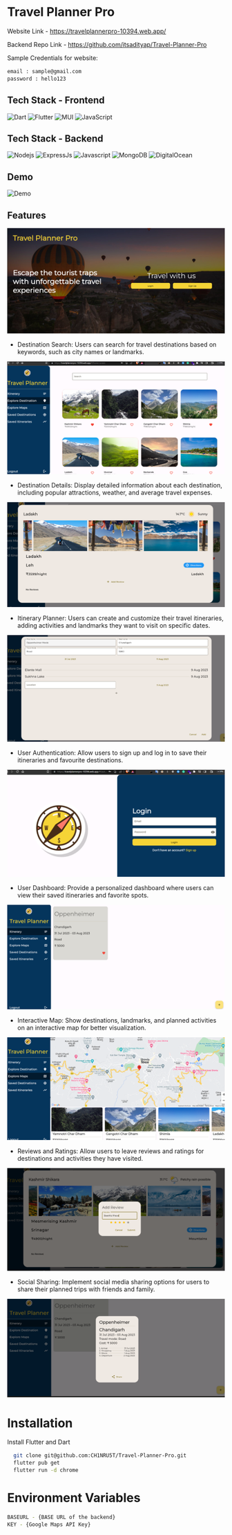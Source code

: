 # Travel Planner Pro

Website Link - <https://travelplannerpro-10394.web.app/>

Backend Repo Link - <https://github.com/itsadityap/Travel-Planner-Pro>

Sample Credentials for website:

```bash
email : sample@gmail.com
password : hello123
```

## Tech Stack - Frontend

![Dart](https://img.shields.io/badge/dart-%230175C2.svg?style=for-the-badge&logo=dart&logoColor=white)
![Flutter](https://img.shields.io/badge/Flutter-%2302569B.svg?style=for-the-badge&logo=Flutter&logoColor=white)
![MUI](https://img.shields.io/badge/MUI-%230081CB.svg?style=for-the-badge&logo=mui&logoColor=white)
![JavaScript](https://img.shields.io/badge/javascript-%23323330.svg?style=for-the-badge&logo=javascript&logoColor=%23F7DF1E)

## Tech Stack - Backend

![Nodejs](https://img.shields.io/badge/Node.js-339933?style=for-the-badge&logo=nodedotjs&logoColor=white)
![ExpressJs](https://img.shields.io/badge/express.js-%23404d59.svg?style=for-the-badge&logo=express&logoColor=%2361DAFB)
![Javascript](https://img.shields.io/badge/JavaScript-323330?style=for-the-badge&logo=javascript&logoColor=F7DF1E)
![MongoDB](https://img.shields.io/badge/MongoDB-4EA94B?style=for-the-badge&logo=mongodb&logoColor=white)
![DigitalOcean](https://img.shields.io/badge/DigitalOcean-%230167ff.svg?style=for-the-badge&logo=digitalOcean&logoColor=white)

## Demo

![Demo](public/demo.gif)

## Features

![Alt text](public/image.png)

- Destination Search: Users can search for travel destinations based on keywords, such as city
  names or landmarks.

![Alt text](public/image3.png)

- Destination Details: Display detailed information about each destination, including popular
  attractions, weather, and average travel expenses.

![Alt text](public/image4.png)

- Itinerary Planner: Users can create and customize their travel itineraries, adding activities and
  landmarks they want to visit on specific dates.

![Alt text](public/image5.png)

- User Authentication: Allow users to sign up and log in to save their itineraries and favourite
  destinations.

![Alt text](public/image2.png)

- User Dashboard: Provide a personalized dashboard where users can view their saved itineraries
  and favorite spots.

![Alt text](public/image7.png)

- Interactive Map: Show destinations, landmarks, and planned activities on an interactive map
  for better visualization.

![Alt text](public/image6.png)

- Reviews and Ratings: Allow users to leave reviews and ratings for destinations and activities
  they have visited.

![Alt text](public/image8.png)

- Social Sharing: Implement social media sharing options for users to share their planned trips
  with friends and family.

![Alt text](public/image-1.png)

# Installation

Install Flutter and Dart

```bash
  git clone git@github.com:CH1NRU5T/Travel-Planner-Pro.git
  flutter pub get
  flutter run -d chrome

```

# Environment Variables

```bash
BASEURL - {BASE URL of the backend}
KEY - {Google Maps API Key}
```
